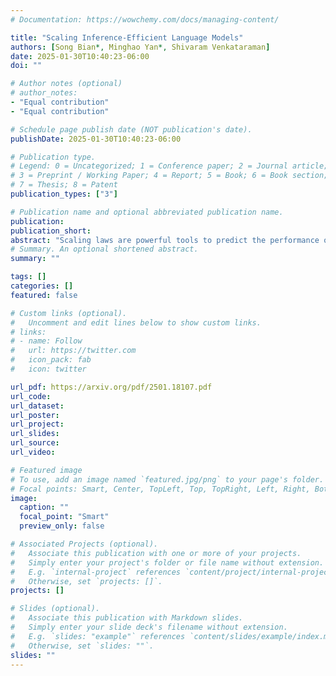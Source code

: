 ```yaml
---
# Documentation: https://wowchemy.com/docs/managing-content/

title: "Scaling Inference-Efficient Language Models"
authors: [Song Bian*, Minghao Yan*, Shivaram Venkataraman]
date: 2025-01-30T10:40:23-06:00
doi: ""

# Author notes (optional)
# author_notes:
- "Equal contribution"
- "Equal contribution"

# Schedule page publish date (NOT publication's date).
publishDate: 2025-01-30T10:40:23-06:00

# Publication type.
# Legend: 0 = Uncategorized; 1 = Conference paper; 2 = Journal article;
# 3 = Preprint / Working Paper; 4 = Report; 5 = Book; 6 = Book section;
# 7 = Thesis; 8 = Patent
publication_types: ["3"]

# Publication name and optional abbreviated publication name.
publication: 
publication_short: 
abstract: "Scaling laws are powerful tools to predict the performance of large language models. However, current scaling laws fall short of accounting for inference costs. In this work, we first show that model architecture affects inference latency, where models of the same size can have up to 3.5x difference in latency. To tackle this challenge, we modify the Chinchilla scaling laws to co-optimize the model parameter count, the number of training tokens, and the model architecture. Due to the reason that models of similar training loss exhibit gaps in downstream evaluation, we also propose a novel method to train inference-efficient models based on the revised scaling laws. We perform extensive empirical studies to fit and evaluate our inference-aware scaling laws. We vary model parameters from 80M to 1B, training tokens from 1.6B to 30B, and model shapes, training a total of 63 models. Guided by our inference-efficient scaling law and model selection method, we release the Morph-1B model, which improves inference latency by 1.8x while maintaining accuracy on downstream tasks compared to open-source models, pushing the Pareto frontier of accuracy-latency tradeoff."
# Summary. An optional shortened abstract.
summary: ""

tags: []
categories: []
featured: false

# Custom links (optional).
#   Uncomment and edit lines below to show custom links.
# links:
# - name: Follow
#   url: https://twitter.com
#   icon_pack: fab
#   icon: twitter

url_pdf: https://arxiv.org/pdf/2501.18107.pdf
url_code: 
url_dataset:
url_poster:
url_project:
url_slides:
url_source:
url_video:

# Featured image
# To use, add an image named `featured.jpg/png` to your page's folder. 
# Focal points: Smart, Center, TopLeft, Top, TopRight, Left, Right, BottomLeft, Bottom, BottomRight.
image:
  caption: ""
  focal_point: "Smart"
  preview_only: false

# Associated Projects (optional).
#   Associate this publication with one or more of your projects.
#   Simply enter your project's folder or file name without extension.
#   E.g. `internal-project` references `content/project/internal-project/index.md`.
#   Otherwise, set `projects: []`.
projects: []

# Slides (optional).
#   Associate this publication with Markdown slides.
#   Simply enter your slide deck's filename without extension.
#   E.g. `slides: "example"` references `content/slides/example/index.md`.
#   Otherwise, set `slides: ""`.
slides: ""
---
```

